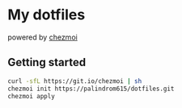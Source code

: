 # My dotfiles

powered by [chezmoi](https://www.chezmoi.io)

## Getting started

```sh
curl -sfL https://git.io/chezmoi | sh
chezmoi init https://palindrom615/dotfiles.git
chezmoi apply
```

